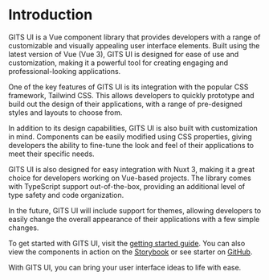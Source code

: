 # Introduction

GITS UI is a Vue component library that provides developers with a range of customizable and visually appealing user interface elements. Built using the latest version of Vue (Vue 3), GITS UI is designed for ease of use and customization, making it a powerful tool for creating engaging and professional-looking applications.

One of the key features of GITS UI is its integration with the popular CSS framework, Tailwind CSS. This allows developers to quickly prototype and build out the design of their applications, with a range of pre-designed styles and layouts to choose from.

In addition to its design capabilities, GITS UI is also built with customization in mind. Components can be easily modified using CSS properties, giving developers the ability to fine-tune the look and feel of their applications to meet their specific needs.

GITS UI is also designed for easy integration with Nuxt 3, making it a great choice for developers working on Vue-based projects. The library comes with TypeScript support out-of-the-box, providing an additional level of type safety and code organization.

In the future, GITS UI will include support for themes, allowing developers to easily change the overall appearance of their applications with a few simple changes.

To get started with GITS UI, visit the [getting started guide](https://chat.openai.com/guide/getting-started). You can also view the components in action on the [Storybook](https://gits-ui.web.app/) or see starter on [GitHub](https://github.com/gitsindonesia/ui-component/tree/main/starter).

With GITS UI, you can bring your user interface ideas to life with ease.
